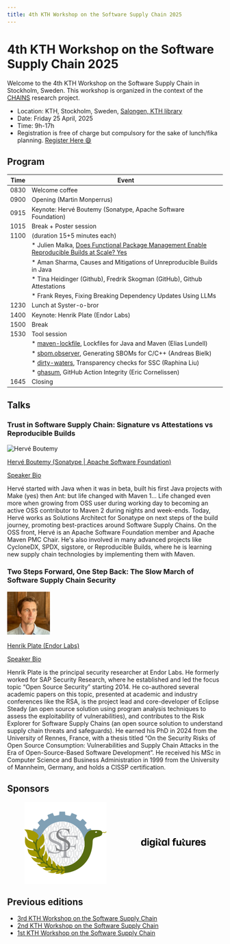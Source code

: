 ```yaml
---
title: 4th KTH Workshop on the Software Supply Chain 2025
---
```


<meta name="og:description" content="KTH hosts the 4th CHAINS workshop where we have conversations about super cool research on software supply chain security and reliability.">
<meta property="og:url" content="https://chains.proj.kth.se/software-supply-chain-workshop-4">
<meta property="og:image" content="https://avatars.githubusercontent.com/u/104410944?s=200&v=4">

# 4th KTH Workshop on the Software Supply Chain 2025

Welcome to the 4th KTH Workshop on the Software Supply Chain in Stockholm, Sweden.
This workshop is organized in the context of the [CHAINS](https://chains.proj.kth.se/) research project.


* Location: KTH, Stockholm, Sweden, [Salongen, KTH library](https://www.kth.se/places/room/id/2ce773d5-3190-4588-8618-27ea2822000b)
* Date: Friday 25 April, 2025
* Time: 9h-17h
* Registration is free of charge but compulsory for the sake of lunch/fika planning. [Register Here 😄](https://www.kth.se/form/678a135a19c08f75a45b7dbd)

## Program

| Time  | Event                                                                                       |
|-------|---------------------------------------------------------------------------------------------|
| 0830  | Welcome coffee                                                                              |
| 0900    | Opening (Martin Monperrus)                                                                |
| 0915  | Keynote: Hervé Boutemy (Sonatype, Apache Software Foundation)                               |
| 1015 | Break + Poster session                                                                      |
| 1100   | (duration 15+5 minutes each)                                                            |
|       | * Julien Malka, [Does Functional Package Management Enable Reproducible Builds at Scale? Yes](https://hal.science/hal-04913007) |
|       | * Aman Sharma, Causes and Mitigations of Unreproducible Builds in Java                                                    |
|       | * Tina Heidinger (Github), Fredrik Skogman (GitHub), Github Attestations            |
|       | * Frank Reyes, Fixing Breaking Dependency Updates Using LLMs                        |
| 1230 | Lunch at Syster-o-bror                                                                      |
| 1400   | Keynote: Henrik Plate (Endor Labs)                                                          |
| 1500  | Break                                                                                       |
| 1530 | Tool session                                                                                |
|       | * [maven-lockfile](https://github.com/chains-project/maven-lockfile/), Lockfiles for Java and Maven (Elias Lundell)                      |
|       | * [sbom.observer](https://sbom.observer/), Generating SBOMs for C/C++ (Andreas Bielk)        |
|       | * [dirty-waters](https://github.com/chains-project/dirty-waters), Transparency checks for SSC (Raphina Liu)                           |
|       | * [ghasum](https://github.com/chains-project/ghasum), GitHub Action Integrity (Eric Cornelissen)                                        |
| 1645 | Closing                                                                                     |
  
## Talks

### Trust in Software Supply Chain: Signature vs Attestations vs Reproducible Builds


<img src="workshop_4_assets/hervé_boutemy.jpg" alt="Hervé Boutemy" width=100px />

[Hervé Boutemy (Sonatype \| Apache Software Foundation)](https://www.linkedin.com/in/hboutemy/?originalSubdomain=fr)


<u>Speaker Bio</u>

Hervé started with Java when it was in beta, built his first Java projects with Make (yes) then Ant: but life changed with Maven 1... Life changed even more when growing from OSS user during working day to becoming an active OSS contributor to Maven 2 during nights and week-ends.
Today, Hervé works as Solutions Architect for Sonatype on next steps of the build journey, promoting best-practices around Software Supply Chains.
On the OSS front, Hervé is an Apache Software Foundation member and Apache Maven PMC Chair. He's also involved in many advanced projects like CycloneDX, SPDX, sigstore, or Reproducible Builds, where he is learning new supply chain technologies by implementing them with Maven.

### Two Steps Forward, One Step Back: The Slow March of Software Supply Chain Security

<img src="workshop_4_assets/henrik_plate.jpeg" alt="Henrik Plateß" width=100px />

[Henrik Plate (Endor Labs)](https://linkedin.com/in/henrikplate) 

<u>Speaker Bio</u>

Henrik Plate is the principal security researcher at Endor Labs. He formerly worked for SAP Security Research, where he established and led the focus topic “Open Source Security” starting 2014. He co-authored several academic papers on this topic, presented at academic and industry conferences like the RSA, is the project lead and core-developer of Eclipse Steady (an open source solution using program analysis techniques to assess the exploitability of vulnerabilities), and contributes to the Risk Explorer for Software Supply Chains (an open source solution to understand supply chain threats and safeguards).
He earned his PhD in 2024 from the University of Rennes, France, with a thesis titled “On the Security Risks of Open Source Consumption: Vulnerabilities and Supply Chain Attacks in the Era of Open-Source-Based Software Development”. He received his MSc in Computer Science and Business Administration in 1999 from the University of Mannheim, Germany, and holds a CISSP certification.

## Sponsors

<div style="display: flex; justify-content: center;">
<img src="workshop_4_assets/ssf_logo.svg" alt="SSF" style="width: 200; margin: auto;"/>
  <img src="workshop_4_assets/df_logo.png" alt="Digital Futures" style="max-width: 30%; margin: auto;"/> 
</div>

## Previous editions

- [3rd KTH Workshop on the Software Supply Chain](/software-supply-chain-workshop-3.md) 
- [2nd KTH Workshop on the Software Supply Chain](/software-supply-chain-workshop-2.md)
- [1st KTH Workshop on the Software Supply Chain](/software-suppply-chain-workshop-1.md)
